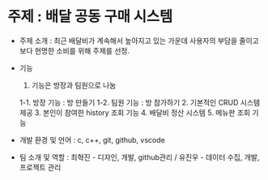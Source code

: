 # 주제 : 배달 공동 구매 시스템

- 주제 소개 : 최근 배달비가 계속해서 높아지고 있는 가운데 사용자의 부담을 줄이고 보다 현명한 소비를 위해 주제를 선정.

- 기능
  1. 기능은 방장과 팀원으로 나눔
  
    1-1. 방장 기능 : 방 만들기
    1-2. 팀원 기능 : 방 참가하기
  2. 기본적인 CRUD 시스템 제공
  3. 본인이 참여한 history 조회 기능
  4. 배달비 정산 시스템
  5. 메뉴판 조회 기능
 
- 개발 환경 및 언어 : c, c++, git, github, vscode

- 팀 소개 및 역할 : 최혁진 - 디자인, 개발, github관리 / 유진우 -  데이터 수집, 개발, 프로젝트 관리
